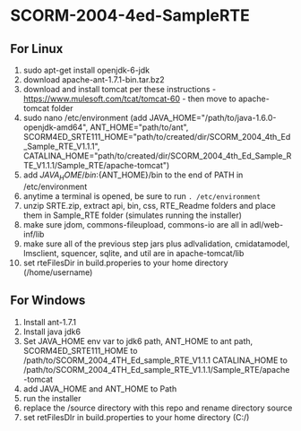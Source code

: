# SCORM-2004-4ed-SampleRTE

## For Linux

1. sudo apt-get install openjdk-6-jdk
2. download apache-ant-1.7.1-bin.tar.bz2
3. download and install tomcat per these instructions - https://www.mulesoft.com/tcat/tomcat-60 - then move to apache-tomcat folder
3. sudo nano /etc/environment (add JAVA_HOME="/path/to/java-1.6.0-openjdk-amd64", ANT_HOME="path/to/ant",
SCORM4ED_SRTE111_HOME="path/to/created/dir/SCORM_2004_4th_Ed_Sample_RTE_V1.1.1", CATALINA_HOME="path/to/created/dir/SCORM_2004_4th_Ed_Sample_RTE_V1.1.1/Sample_RTE/apache-tomcat")
4. add ${JAVA_HOME}/bin:${ANT_HOME}/bin to the end of PATH in /etc/environment
5. anytime a terminal is opened, be sure to run `. /etc/environment`
6. unzip SRTE.zip, extract api, bin, css, RTE_Readme folders and place them in Sample_RTE folder (simulates running the installer)
7. make sure jdom, commons-fileupload, commons-io are all in adl/web-inf/lib
8. make sure all of the previous step jars plus adlvalidation, cmidatamodel, lmsclient, squencer, sqlite, and util are in apache-tomcat/lib
9. set rteFilesDir in build.properies to your home directory (/home/username)


## For Windows

1. Install ant-1.7.1
2. Install java jdk6
3. Set JAVA_HOME env var to jdk6 path, ANT_HOME to ant path, SCORM4ED_SRTE111_HOME to /path/to/SCORM_2004_4TH_Ed_sample_RTE_V1.1.1 CATALINA_HOME to /path/to/SCORM_2004_4TH_Ed_sample_RTE_V1.1.1/Sample_RTE/apache-tomcat
4. add JAVA_HOME and ANT_HOME to Path
5. run the installer
6. replace the /source directory with this repo and rename directory source
7. set retFilesDIr in build.properties to your home directory (C:/)